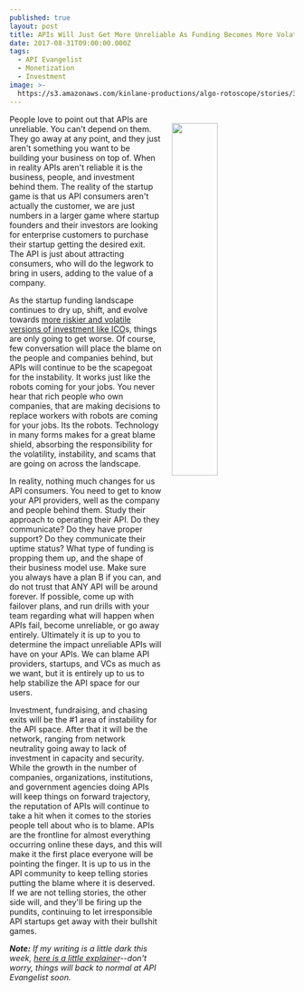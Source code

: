 ```yaml
---
published: true
layout: post
title: APIs Will Just Get More Unreliable As Funding Becomes More Volatile
date: 2017-08-31T09:00:00.000Z
tags:
  - API Evangelist
  - Monetization
  - Investment
image: >-
  https://s3.amazonaws.com/kinlane-productions/algo-rotoscope/stories/36349148770_1a9d2692b2_z.jpg
---
```

<p><img src="https://s3.amazonaws.com/kinlane-productions/algo-rotoscope/stories/36349148770_1a9d2692b2_z.jpg" align="right" width="40%" style="padding: 15px;" /></p>People love to point out that APIs are unreliable. You can't depend on them. They go away at any point, and they just aren't something you want to be building your business on top of. When in reality APIs aren't reliable it is the business, people, and investment behind them. The reality of the startup game is that us API consumers aren't actually the customer, we are just numbers in a larger game where startup founders and their investors are looking for enterprise customers to purchase their startup getting the desired exit. The API is just about attracting consumers, who will do the legwork to bring in users, adding to the value of a company.

As the startup funding landscape continues to dry up, shift, and evolve towards [more riskier and volatile versions of investment like ICO](https://www.icoalert.com/)s, things are only going to get worse. Of course, few conversation will place the blame on the people and companies behind, but APIs will continue to be the scapegoat for the instability. It works just like the robots coming for your jobs. You never hear that rich people who own companies, that are making decisions to replace workers with robots are coming for your jobs. Its the robots. Technology in many forms makes for a great blame shield, absorbing the responsibility for the volatility, instability, and scams that are going on across the landscape.

In reality, nothing much changes for us API consumers. You need to get to know your API providers, well as the company and people behind them. Study their approach to operating their API. Do they communicate? Do they have proper support? Do they communicate their uptime status? What type of funding is propping them up, and the shape of their business model use. Make sure you always have a plan B if you can, and do not trust that ANY API will be around forever. If possible, come up with failover plans, and run drills with your team regarding what will happen when APIs fail, become unreliable, or go away entirely. Ultimately it is up to you to determine the impact unreliable APIs will have on your APIs. We can blame API providers, startups, and VCs as much as we want, but it is entirely up to us to help stabilize the API space for our users.

Investment, fundraising, and chasing exits will be the #1 area of instability for the API space. After that it will be the network, ranging from network neutrality going away to lack of investment in capacity and security. While the growth in the number of companies, organizations, institutions, and government agencies doing APIs will keep things on forward trajectory, the reputation of APIs will continue to take a hit when it comes to the stories people tell about who is to blame. APIs are the frontline for almost everything occurring online these days, and this will make it the first place everyone will be pointing the finger. It is up to us in the API community to keep telling stories putting the blame where it is deserved. If we are not telling stories, the other side will, and they'll be firing up the pundits, continuing to let irresponsible API startups get away with their bullshit games.

_**Note:** If my writing is a little dark this week, [here is a little explainer](http://apievangelist.com/2017/08/28/api-rant-vs-api-research/)--don't worry, things will back to normal at API Evangelist soon._
